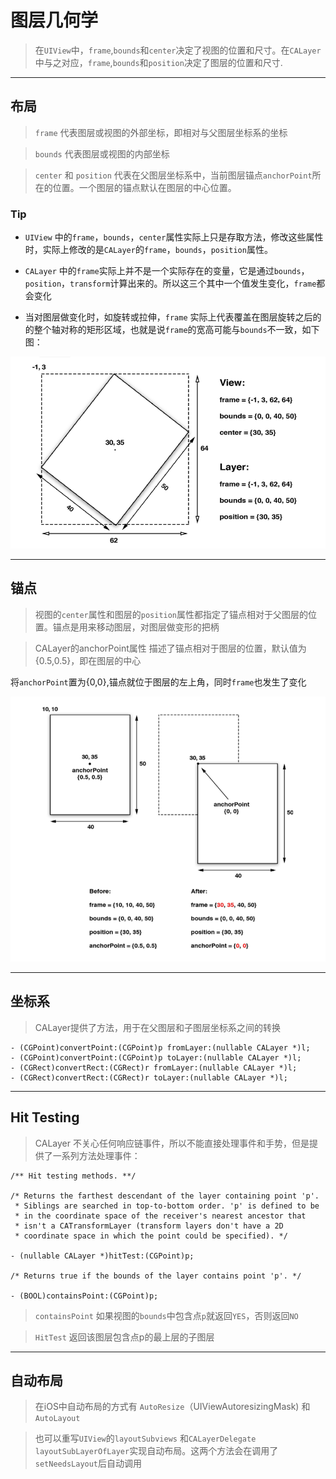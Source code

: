 # 图层几何学

> 在`UIView`中，`frame`,`bounds`和`center`决定了视图的位置和尺寸。在`CALayer`中与之对应，`frame`,`bounds`和`position`决定了图层的位置和尺寸.

---

## 布局
> `frame` 代表图层或视图的外部坐标，即相对与父图层坐标系的坐标

> `bounds` 代表图层或视图的内部坐标

> `center` 和 `position` 代表在父图层坐标系中，当前图层锚点`anchorPoint`所在的位置。一个图层的锚点默认在图层的中心位置。

### Tip 

- `UIView` 中的`frame`，`bounds`，`center`属性实际上只是存取方法，修改这些属性时，实际上修改的是`CALayer`的`frame`，`bounds`，`position`属性。

- `CALayer` 中的`frame`实际上并不是一个实际存在的变量，它是通过`bounds`，`position`，`transform`计算出来的。所以这三个其中一个值发生变化，`frame`都会变化

- 当对图层做变化时，如旋转或拉伸，`frame` 实际上代表覆盖在图层旋转之后的的整个轴对称的矩形区域，也就是说`frame`的宽高可能与`bounds`不一致，如下图：


![frame和bounds][1]

---

## 锚点

> 视图的`center`属性和图层的`position`属性都指定了锚点相对于父图层的位置。锚点是用来移动图层，对图层做变形的把柄

> CALayer的anchorPoint属性 描述了锚点相对于图层的位置，默认值为{0.5,0.5}，即在图层的中心

将`anchorPoint`置为{0,0},锚点就位于图层的左上角，同时`frame`也发生了变化

![anchorPoint][2]

--- 

## 坐标系

> CALayer提供了方法，用于在父图层和子图层坐标系之间的转换

```
- (CGPoint)convertPoint:(CGPoint)p fromLayer:(nullable CALayer *)l;
- (CGPoint)convertPoint:(CGPoint)p toLayer:(nullable CALayer *)l;
- (CGRect)convertRect:(CGRect)r fromLayer:(nullable CALayer *)l;
- (CGRect)convertRect:(CGRect)r toLayer:(nullable CALayer *)l;

```

---

## Hit Testing

> CALayer 不关心任何响应链事件，所以不能直接处理事件和手势，但是提供了一系列方法处理事件：

```
/** Hit testing methods. **/

/* Returns the farthest descendant of the layer containing point 'p'.
 * Siblings are searched in top-to-bottom order. 'p' is defined to be
 * in the coordinate space of the receiver's nearest ancestor that
 * isn't a CATransformLayer (transform layers don't have a 2D
 * coordinate space in which the point could be specified). */

- (nullable CALayer *)hitTest:(CGPoint)p;

/* Returns true if the bounds of the layer contains point 'p'. */

- (BOOL)containsPoint:(CGPoint)p;
```

> `containsPoint` 如果视图的`bounds`中包含点`p`就返回`YES`，否则返回`NO`

> `HitTest` 返回该图层包含点p的最上层的子图层


--- 

## 自动布局

>  在iOS中自动布局的方式有 `AutoResize`（UIViewAutoresizingMask) 和 `AutoLayout`

> 也可以重写`UIView`的`layoutSubviews` 和`CALayerDelegate` `layoutSubLayerOfLayer`实现自动布局。这两个方法会在调用了`setNeedsLayout`后自动调用





[1]: pic/图层几何学1.png
[2]: pic/图层几何学2.png